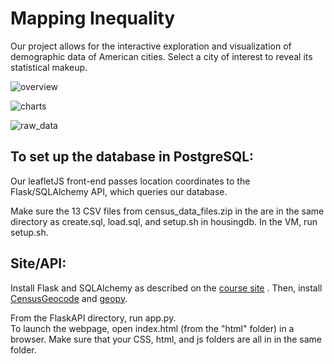 # Mapping Inequality

Our project allows for the interactive exploration and visualization of demographic data of American cities. Select a city of interest to reveal its statistical makeup.

![overview](https://github.com/kupoko/radial-housing-project/blob/master/images/overview.JPG)

![charts](https://github.com/kupoko/radial-housing-project/blob/master/images/charts.JPG)

![raw_data](https://github.com/kupoko/radial-housing-project/blob/master/images/rawdata.JPG)

## To set up the database in PostgreSQL:
Our leafletJS front-end passes location coordinates to the Flask/SQLAlchemy API, which queries our database.

Make sure the 13 CSV files from census_data_files.zip in the  are in the same directory as create.sql, load.sql, and setup.sh in housingdb. In the VM, run setup.sh.

## Site/API:
Install Flask and SQLAlchemy as described on the [course site](https://sites.duke.edu/compsci316_01_f2017/help/flask/) . Then, install [CensusGeocode](https://pypi.python.org/pypi/censusgeocode) and [geopy](https://pypi.python.org/pypi/geopy).

From the FlaskAPI directory, run app.py.  
To launch the webpage, open index.html (from the "html" folder) in a browser. Make sure that your CSS, html, and js folders are all in in the same folder.
